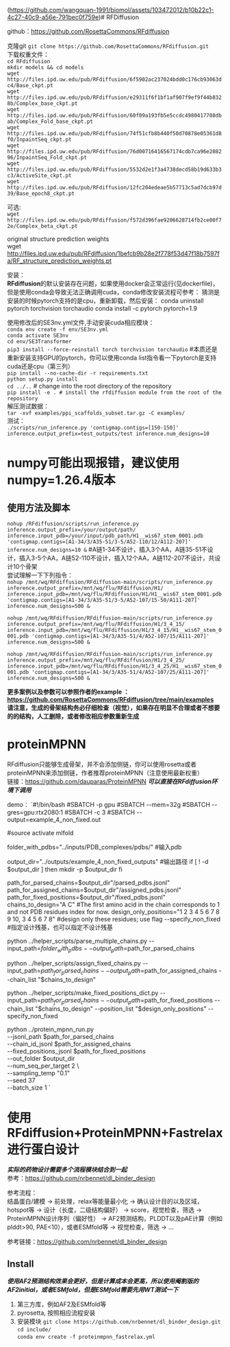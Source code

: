(https://github.com/wangquan-1991/biomol/assets/103472012/b10b22c1-4c27-40c9-a56e-791bec0f759e)# RFDiffusion  

github：https://github.com/RosettaCommons/RFdiffusion  

克隆git 
`git clone https://github.com/RosettaCommons/RFdiffusion.git`  
下载权重文件：  
`cd RFdiffusion`  
`mkdir models && cd models`  
`wget http://files.ipd.uw.edu/pub/RFdiffusion/6f5902ac237024bdd0c176cb93063dc4/Base_ckpt.pt`  
`wget http://files.ipd.uw.edu/pub/RFdiffusion/e29311f6f1bf1af907f9ef9f44b8328b/Complex_base_ckpt.pt`  
`wget http://files.ipd.uw.edu/pub/RFdiffusion/60f09a193fb5e5ccdc4980417708dbab/Complex_Fold_base_ckpt.pt`  
`wget http://files.ipd.uw.edu/pub/RFdiffusion/74f51cfb8b440f50d70878e05361d8f0/InpaintSeq_ckpt.pt`  
`wget http://files.ipd.uw.edu/pub/RFdiffusion/76d00716416567174cdb7ca96e208296/InpaintSeq_Fold_ckpt.pt`  
`wget http://files.ipd.uw.edu/pub/RFdiffusion/5532d2e1f3a4738decd58b19d633b3c3/ActiveSite_ckpt.pt`  
`wget http://files.ipd.uw.edu/pub/RFdiffusion/12fc204edeae5b57713c5ad7dcb97d39/Base_epoch8_ckpt.pt`  

可选:  
`wget http://files.ipd.uw.edu/pub/RFdiffusion/f572d396fae9206628714fb2ce00f72e/Complex_beta_ckpt.pt`  

original structure prediction weights  
wget http://files.ipd.uw.edu/pub/RFdiffusion/1befcb9b28e2f778f53d47f18b7597fa/RF_structure_prediction_weights.pt

安装：  
**RFdiffusion**的默认安装存在问题，如果使用docker会正常运行(见dockerfile)，但是使用conda会导致无法正确调用cuda，conda修改安装流程可参考：  猜测是安装的时候pytorch支持的是cpu，重新卸载，然后安装：
conda uninstall pytorch torchvision torchaudio
conda install -c pytorch pytorch=1.9

使用修改后的SE3nv.yml文件,手动安装cuda相应模块：  
`conda env create -f env/SE3nv.yml`  
`conda activate SE3nv`  
`cd env/SE3Transformer`  
`pip3 install --force-reinstall torch torchvision torchaudio`  #本质还是重新安装支持GPU的pytorch，你可以使用conda list指令看一下pytorch是支持cuda还是cpu（第三列）  
`pip install --no-cache-dir -r requirements.txt`  
`python setup.py install`  
`cd ../..` # change into the root directory of the repository  
`pip install -e . # install the rfdiffusion module from the root of the repository`  
解压测试数据：  
`tar -xvf examples/ppi_scaffolds_subset.tar.gz -C examples/`  
测试：  
`./scripts/run_inference.py 'contigmap.contigs=[150-150]' inference.output_prefix=test_outputs/test inference.num_designs=10`
# numpy可能出现报错，建议使用numpy=1.26.4版本
## 使用方法及脚本  

`nohup /RFdiffusion/scripts/run_inference.py inference.output_prefix=/your/output/path/ inference.input_pdb=/your/input/pdb_path/H1__wis67_stem_0001.pdb 'contigmap.contigs=[A1-34/3/A35-51/3-5/A52-110/12/A112-207]' inference.num_designs=10 &` #A链1-34不设计，插入3个AA，A链35-51不设计，插入3-5个AA，A链52-110不设计，插入12个AA，A链112-207不设计，共设计10个骨架  
尝试理解一下下列指令：  
`nohup /mnt/wq/RFdiffusion/RFdiffusion-main/scripts/run_inference.py inference.output_prefix=/mnt/wq/flu/RFdiffusion/H1/ inference.input_pdb=/mnt/wq/flu/RFdiffusion/H1/H1__wis67_stem_0001.pdb 'contigmap.contigs=[A1-34/3/A35-51/3-5/A52-107/15-50/A111-207]' inference.num_designs=500 &`  

`nohup /mnt/wq/RFdiffusion/RFdiffusion-main/scripts/run_inference.py inference.output_prefix=/mnt/wq/flu/RFdiffusion/H1/3_4_15/ inference.input_pdb=/mnt/wq/flu/RFdiffusion/H1/3_4_15/H1__wis67_stem_0001.pdb 'contigmap.contigs=[A1-34/3/A35-51/4/A52-107/15/A111-207]' inference.num_designs=500 &`  

`nohup /mnt/wq/RFdiffusion/RFdiffusion-main/scripts/run_inference.py inference.output_prefix=/mnt/wq/flu/RFdiffusion/H1/3_4_25/ inference.input_pdb=/mnt/wq/flu/RFdiffusion/H1/3_4_25/H1__wis67_stem_0001.pdb 'contigmap.contigs=[A1-34/3/A35-51/4/A52-107/25/A111-207]' inference.num_designs=500 &`  


**更多案例以及参数可以参照作者的example ：https://github.com/RosettaCommons/RFdiffusion/tree/main/examples**  
**请注意，生成的骨架结构务必仔细检查（视觉），如果存在明显不合理或者不想要的的结构，人工删除，或者修改相应参数重新生成**  


# proteinMPNN  
RFdiffusion只能够生成骨架，并不会添加侧链，你可以使用rosetta或者proteinMPNN来添加侧链，作者推荐proteinMPNN（注意使用最新权重）  
链接：https://github.com/dauparas/ProteinMPNN   ***可以直接在RFdiffusion环境下调用***  

demo：
`#!/bin/bash
#SBATCH -p gpu
#SBATCH --mem=32g
#SBATCH --gres=gpu:rtx2080:1
#SBATCH -c 3
#SBATCH --output=example_4_non_fixed.out

#source activate mlfold

folder_with_pdbs="../inputs/PDB_complexes/pdbs/" #输入pdb

output_dir="../outputs/example_4_non_fixed_outputs" #输出路径
if [ ! -d $output_dir ]
then
    mkdir -p $output_dir
fi


path_for_parsed_chains=$output_dir"/parsed_pdbs.jsonl"
path_for_assigned_chains=$output_dir"/assigned_pdbs.jsonl"
path_for_fixed_positions=$output_dir"/fixed_pdbs.jsonl"
chains_to_design="A C"
#The first amino acid in the chain corresponds to 1 and not PDB residues index for now.
design_only_positions="1 2 3 4 5 6 7 8 9 10, 3 4 5 6 7 8" #design only these residues; use flag --specify_non_fixed  #指定设计残基，也可以指定不设计残基

python ../helper_scripts/parse_multiple_chains.py --input_path=$folder_with_pdbs --output_path=$path_for_parsed_chains 

python ../helper_scripts/assign_fixed_chains.py --input_path=$path_for_parsed_chains --output_path=$path_for_assigned_chains --chain_list "$chains_to_design"

python ../helper_scripts/make_fixed_positions_dict.py --input_path=$path_for_parsed_chains --output_path=$path_for_fixed_positions --chain_list "$chains_to_design" --position_list "$design_only_positions" --specify_non_fixed

python ../protein_mpnn_run.py \
        --jsonl_path $path_for_parsed_chains \
        --chain_id_jsonl $path_for_assigned_chains \
        --fixed_positions_jsonl $path_for_fixed_positions \
        --out_folder $output_dir \
        --num_seq_per_target 2 \  
        --sampling_temp "0.1" \
        --seed 37 \
        --batch_size 1
`


# 使用RFdiffusion+ProteinMPNN+Fastrelax进行蛋白设计  
***实际的药物设计需要多个流程模块结合到一起***  
参考：https://github.com/nrbennet/dl_binder_design  

参考流程：  
结晶蛋白/建模 → 前处理，relax等能量最小化 → 确认设计目的以及区域，hotspot等 → 设计（长度，二级结构偏好） → score，视觉检查，筛选 → ProteinMPNN设计序列（偏好性） → AF2预测结构，PLDDT以及pAE计算（例如plddt>90, PAE<10），或者ESMfold等 → 视觉检查，筛选  →  ...  

参考链接：https://github.com/nrbennet/dl_binder_design  

## Install  
***使用AF2预测结构效果会更好，但是计算成本会更高，所以使用阉割版的AF2initial，或者ESMfold，但是ESMfold需要先用WT测试一下***  
1. 第三方库，例如AF2及ESMfold等
2. pyrosetta, 按照相应流程安装
3. 安装模块
`git clone https://github.com/nrbennet/dl_binder_design.git`  
`cd include/`  
`conda env create -f proteinmpnn_fastrelax.yml`





























